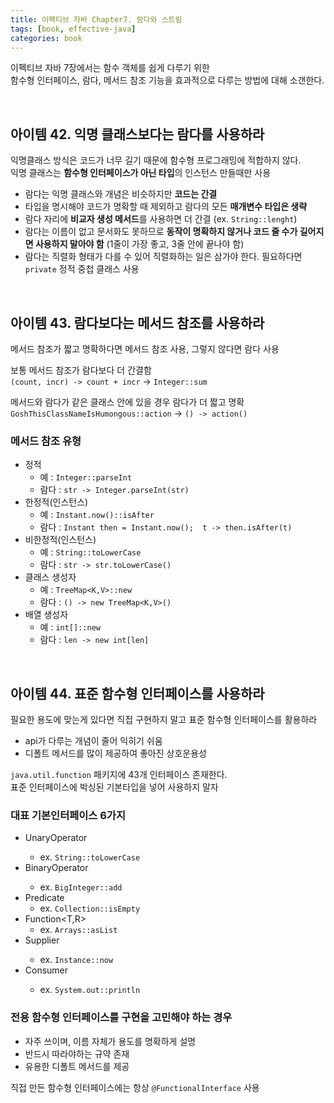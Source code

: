 ```yaml
---
title: 이펙티브 자바 Chapter7. 람다와 스트림
tags: [book, effective-java]
categories: book
---
```



이펙티브 자바 7장에서는 함수 객체를 쉽게 다루기 위한  
함수형 인터페이스, 람다, 메서드 참조 기능을 효과적으로 다루는 방법에 대해 소갠한다.    

<!--more-->

<br/>

## 아이템 42. 익명 클래스보다는 람다를 사용하라

익명클래스 방식은 코드가 너무 길기 때문에 함수형 프로그래밍에 적합하지 않다.  
익명 클래스는 **함수형 인터페이스가 아닌 타입**의 인스턴스 만들때만 사용  

- 람다는 익명 클래스와 개념은 비슷하지만 **코드는 간결**
- 타입을 명시해야 코드가 명확할 때 제외하고 람다의 모든 **매개변수 타입은 생략**
- 람다 자리에 **비교자 생성 메서드**를 사용하면 더 간결 (ex. `String::lenght`)
- 람다는 이름이 없고 문서화도 못하므로 **동작이 명확하지 않거나 코드 줄 수가 길어지면 사용하지 말아야 함** (1줄이 가장 좋고, 3줄 안에 끝나야 함)
- 람다는 직렬화 형태가 다를 수 있어 직렬화하는 일은 삼가야 한다. 필요하다면 `private` 정적 중첩 클래스 사용


<br/>

## 아이템 43. 람다보다는 메서드 참조를 사용하라

메서드 참조가 짧고 명확하다면 메서드 참조 사용, 그렇지 않다면 람다 사용

보통 메서드 참조가 람다보다 더 간결함  
`(count, incr) -> count + incr` -> `Integer::sum`

메서드와 람다가 같은 클래스 안에 있을 경우 람다가 더 짧고 명확
`GoshThisClassNameIsHumongous::action` -> `() -> action()`


### 메서드 참조 유형
- 정적 
  - 예 : `Integer::parseInt`
  - 람다 : `str -> Integer.parseInt(str)`
- 한정적(인스턴스)
  - 예 : `Instant.now()::isAfter`
  - 람다 : `Instant then = Instant.now();  t -> then.isAfter(t)`
- 비한정적(인스턴스)
  - 예 : `String::toLowerCase`
  - 람다 : `str -> str.toLowerCase()`
- 클래스 생성자
  - 예 : `TreeMap<K,V>::new`
  - 람다 : `() -> new TreeMap<K,V>()`
- 배열 생성자
  - 예 : `int[]::new`
  - 람다 : `len -> new int[len]`

<br/>

## 아이템 44. 표준 함수형 인터페이스를 사용하라

필요한 용도에 맞는게 있다면 직접 구현하지 말고 표준 함수형 인터페이스를 활용하라 
- api가 다루는 개념이 줄어 익히기 쉬움
- 디폴트 메서드를 많이 제공하여 좋아진 상호운용성


`java.util.function` 패키지에 43개 인터페이스 존재한다.  
표준 인터페이스에 박싱된 기본타입을 넣어 사용하지 말자  

### 대표 기본인터페이스 6가지
- UnaryOperator<T> 
  - ex. `String::toLowerCase`
- BinaryOperator<T>
  - ex. `BigInteger::add`
- Predicate 
  - ex. `Collection::isEmpty`
- Function<T,R>
  - ex. `Arrays::asList`
- Supplier<T>
  - ex. `Instance::now`
- Consumer<T>    
  - ex. `System.out::println`


### 전용 함수형 인터페이스를 구현을 고민해야 하는 경우
- 자주 쓰이며, 이름 자체가 용도를 명확하게 설명
- 반드시 따라야하는 규약 존재
- 유용한 디폴트 메서드를 제공

직접 만든 함수형 인터페이스에는 항상 `@FunctionalInterface` 사용
